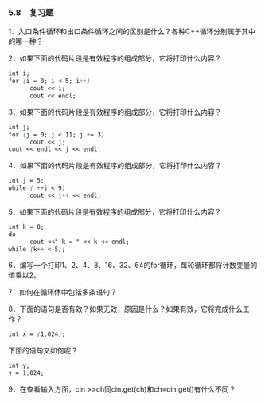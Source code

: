 ### 5.8　复习题

1．入口条件循环和出口条件循环之间的区别是什么？各种C++循环分别属于其中的哪一种？

2．如果下面的代码片段是有效程序的组成部分，它将打印什么内容？

```css
int i;
for (i = 0; i < 5; i++)
      cout << i;
      cout << endl;
```

3．如果下面的代码片段是有效程序的组成部分，它将打印什么内容？

```css
int j;
for (j = 0; j < 11; j += 3)
      cout << j;
cout << endl << j << endl;
```

4．如果下面的代码片段是有效程序的组成部分，它将打印什么内容？

```css
int j = 5;
while ( ++j < 9)
      cout << j++ << endl;
```

5．如果下面的代码片段是有效程序的组成部分，它将打印什么内容？

```css
int k = 8;
do
      cout <<" k = " << k << endl;
while (k++ < 5);
```

6．编写一个打印1、2、4、8、16、32、64的for循环，每轮循环都将计数变量的值乘以2。

7．如何在循环体中包括多条语句？

8．下面的语句是否有效？如果无效，原因是什么？如果有效，它将完成什么工作？

```css
int x = (1,024);
```

下面的语句又如何呢？

```css
int y;
y = 1,024;
```

9．在查看输入方面，cin >>ch同cin.get(ch)和ch=cin.get()有什么不同？

